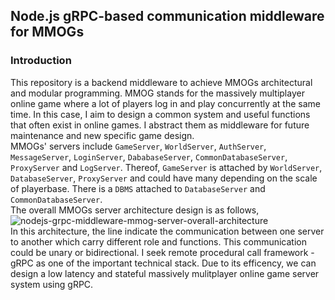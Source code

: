 ## Node.js gRPC-based communication middleware for MMOGs
### Introduction
This repository is a backend middleware to achieve MMOGs architectural and modular programming. MMOG stands for the massively multiplayer online game where a lot of players log in and play concurrently at the same time. In this case, I aim to design a common system and useful functions that often exist in online games. I abstract them as middleware for future maintenance and new specific game design.  
MMOGs' servers include `GameServer`, `WorldServer`, `AuthServer`, `MessageServer`, `LoginServer`, `DababaseServer`, `CommonDatabaseServer`, `ProxyServer` and `LogServer`. Thereof, `GameServer` is attached by `WorldServer`, `DatabaseServer`, `ProxyServer` and could have many depending on the scale of playerbase. There is a `DBMS` attached to `DatabaseServer` and `CommonDatabaseServer`.  
The overall MMOGs server architecture design is as follows,  
![nodejs-grpc-middleware-mmog-server-overall-architecture](https://github.com/cloudchentrial/nodejs-gRPC-middleware-mmog-server/assets/31240078/422fd0c0-a3f0-476c-b0e7-4722cefed8b0)  
In this architecture, the line indicate the communication between one server to another which carry different role and functions. This communication could be unary or bidirectional. I seek remote procedural call framework - gRPC as one of the important technical stack. Due to its efficency, we can design a low latency and stateful massively mulitplayer online game server system using gRPC.  





